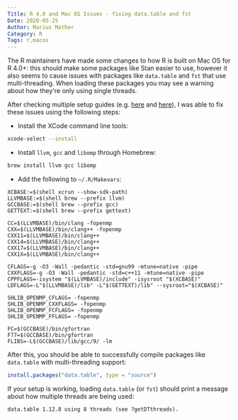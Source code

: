 ```yaml
---
Title: R 4.0 and Mac OS Issues - fixing data.table and fst
Date: 2020-05-25
Author: Marius Mather
Category: R
Tags: r,macos
---
```


The R maintainers have made some changes to how R is built
on Mac OS for R 4.0+: this should make some packages
like Stan easier to use, however it also seems to cause
issues with packages like `data.table` and `fst` that
use multi-threading. When loading these packages you may
see a warning about how they're only using single threads.

After checking multiple setup guides (e.g. 
[here](https://ryanhomer.github.io/posts/build-openmp-macos-catalina-complete)
and [here](https://github.com/Rdatatable/data.table/wiki/Installation)),
I was able to fix these issues using the following steps:

* Install the XCode command line tools:

```bash
xcode-select --install
```

* Install `llvm`, `gcc` and `libomp` through Homebrew:
  
```bash
brew install llvm gcc libomp
```

* Add the following to `~/.R/Makevars`:

```
XCBASE:=$(shell xcrun --show-sdk-path)
LLVMBASE:=$(shell brew --prefix llvm)
GCCBASE:=$(shell brew --prefix gcc)
GETTEXT:=$(shell brew --prefix gettext)

CC=$(LLVMBASE)/bin/clang -fopenmp
CXX=$(LLVMBASE)/bin/clang++ -fopenmp
CXX11=$(LLVMBASE)/bin/clang++
CXX14=$(LLVMBASE)/bin/clang++
CXX17=$(LLVMBASE)/bin/clang++
CXX1X=$(LLVMBASE)/bin/clang++

CFLAGS=-g -O3 -Wall -pedantic -std=gnu99 -mtune=native -pipe
CXXFLAGS=-g -O3 -Wall -pedantic -std=c++11 -mtune=native -pipe
CPPFLAGS=-isystem "$(LLVMBASE)/include" -isysroot "$(XCBASE)" 
LDFLAGS=-L"$(LLVMBASE)/lib" -L"$(GETTEXT)/lib" --sysroot="$(XCBASE)"

SHLIB_OPENMP_CFLAGS= -fopenmp
SHLIB_OPENMP_CXXFLAGS= -fopenmp
SHLIB_OPENMP_FCFLAGS= -fopenmp
SHLIB_OPENMP_FFLAGS= -fopenmp

FC=$(GCCBASE)/bin/gfortran
F77=$(GCCBASE)/bin/gfortran
FLIBS=-L$(GCCBASE)/lib/gcc/9/ -lm
```

After this, you should be able to successfully compile packages like
`data.table` with multi-threading support:

```r
install.packages("data.table", type = "source")
```

If your setup is working, loading `data.table` (or `fst`) should print
a message about how multiple threads are being used:

```
data.table 1.12.8 using 8 threads (see ?getDTthreads).
```
